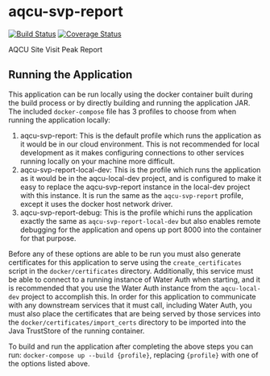 # aqcu-svp-report

[![Build Status](https://travis-ci.org/USGS-CIDA/aqcu-svp-report.svg?branch=master)](https://travis-ci.org/USGS-CIDA/aqcu-svp-report) [![Coverage Status](https://coveralls.io/repos/github/USGS-CIDA/aqcu-svp-report/badge.svg?branch=master)](https://coveralls.io/github/USGS-CIDA/aqcu-svp-report?branch=master)

AQCU Site Visit Peak Report

## Running the Application

This application can be run locally using the docker container built during the build process or by directly building and running the application JAR. The included `docker-compose` file has 3 profiles to choose from when running the application locally:

1. aqcu-svp-report: This is the default profile which runs the application as it would be in our cloud environment. This is not recommended for local development as it makes configuring connections to other services running locally on your machine more difficult.
2. aqcu-svp-report-local-dev: This is the profile which runs the application as it would be in the aqcu-local-dev project, and is configured to make it easy to replace the aqcu-svp-report instance in the local-dev project with this instance. It is run the same as the `aqcu-svp-report` profile, except it uses the docker host network driver.
3. aqcu-svp-report-debug: This is the profile whichi runs the application exactly the same as `aqcu-svp-report-local-dev` but also enables remote debugging for the application and opens up port 8000 into the container for that purpose.

Before any of these options are able to be run you must also generate certificates for this application to serve using the `create_certificates` script in the `docker/certificates` directory. Additionally, this service must be able to connect to a running instance of Water Auth when starting, and it is recommended that you use the Water Auth instance from the `aqcu-local-dev` project to accomplish this. In order for this application to communicate with any downstream services that it must call, including Water Auth, you must also place the certificates that are being served by those services into the `docker/certificates/import_certs` directory to be imported into the Java TrustStore of the running container.

To build and run the application after completing the above steps you can run: `docker-compose up --build {profile}`, replacing `{profile}` with one of the options listed above.